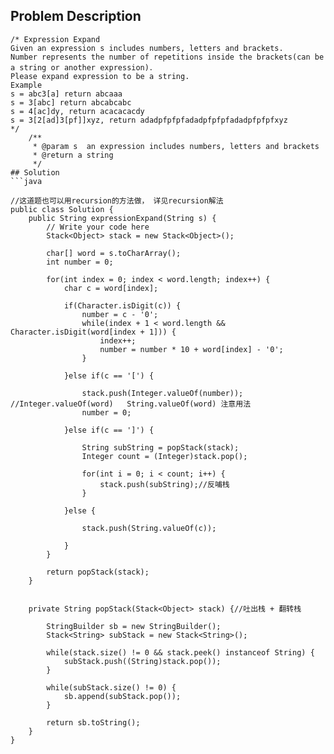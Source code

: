 ## Problem Description
```
/* Expression Expand
Given an expression s includes numbers, letters and brackets. 
Number represents the number of repetitions inside the brackets(can be a string or another expression)．
Please expand expression to be a string.
Example
s = abc3[a] return abcaaa
s = 3[abc] return abcabcabc
s = 4[ac]dy, return acacacacdy
s = 3[2[ad]3[pf]]xyz, return adadpfpfpfadadpfpfpfadadpfpfpfxyz
*/
    /**
     * @param s  an expression includes numbers, letters and brackets
     * @return a string
     */
## Solution
```java

//这道题也可以用recursion的方法做， 详见recursion解法
public class Solution {
    public String expressionExpand(String s) {
        // Write your code here
        Stack<Object> stack = new Stack<Object>();
        
        char[] word = s.toCharArray();
        int number = 0;
        
        for(int index = 0; index < word.length; index++) {
            char c = word[index];
            
            if(Character.isDigit(c)) {
                number = c - '0';
                while(index + 1 < word.length && Character.isDigit(word[index + 1])) {
                    index++;
                    number = number * 10 + word[index] - '0';
                }
                
            }else if(c == '[') {
                
                stack.push(Integer.valueOf(number)); //Integer.valueOf(word)   String.valueOf(word) 注意用法
                number = 0;
                
            }else if(c == ']') {
                
                String subString = popStack(stack);
                Integer count = (Integer)stack.pop();
                
                for(int i = 0; i < count; i++) {
                    stack.push(subString);//反哺栈
                }
                
            }else {
                
                stack.push(String.valueOf(c));
                
            }
        }
        
        return popStack(stack);
    }
    
    
    private String popStack(Stack<Object> stack) {//吐出栈 + 翻转栈
        
        StringBuilder sb = new StringBuilder();
        Stack<String> subStack = new Stack<String>();
        
        while(stack.size() != 0 && stack.peek() instanceof String) {
            subStack.push((String)stack.pop());
        }
        
        while(subStack.size() != 0) {
            sb.append(subStack.pop());
        }
        
        return sb.toString();
    }
}